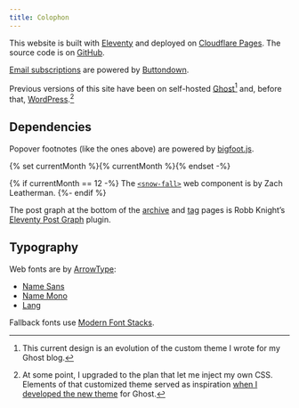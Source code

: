 ```yaml
---
title: Colophon
---
```

This website is built with [Eleventy](https://www.11ty.dev/) and deployed on [Cloudflare Pages](https://pages.cloudflare.com/). The source code is on [GitHub](https://github.com/slunsford/seanlunsford.com).

[Email subscriptions](/subscribe/) are powered by [Buttondown](https://buttondown.email/refer/seanlunsford).

Previous versions of this site have been on self-hosted [Ghost](https://ghost.org/)[^ghost] and, before that, [WordPress](https://wordpress.com/).[^wp]

## Dependencies
Popover footnotes (like the ones above) are powered by [bigfoot.js](https://github.com/lemonmade/bigfoot).

{% set currentMonth %}{% currentMonth %}{% endset -%}

{% if currentMonth == 12 -%}
The [`<snow-fall>`](https://github.com/zachleat/snow-fall) web component is by Zach Leatherman.
{%- endif %}

The post graph at the bottom of the [archive](/archive/) and [tag](/tag/technology/) pages is Robb Knight’s [Eleventy Post Graph](https://postgraph.rknight.me/) plugin.

## Typography
Web fonts are by [ArrowType](https://www.arrowtype.com/):
- [Name Sans](https://www.arrowtype.com/name-sans)
- [Name Mono](https://www.arrowtype.com/name-mono)
- [Lang](https://www.arrowtype.com/lang)

Fallback fonts use [Modern Font Stacks](https://modernfontstacks.com/).

[^ghost]: This current design is an evolution of the custom theme I wrote for my Ghost blog.

[^wp]: At some point, I upgraded to the plan that let me inject my own CSS. Elements of that customized theme served as inspiration [when I developed the new theme](/2018/seanlunsford-com-has-moved/) for Ghost.
